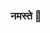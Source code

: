 ### नमस्ते :pray:
<!--
### About me...  

- :mailbox: Reach out to me at <br>
[![Twitter Badge](https://img.shields.io/badge/-@iamvishalgaur-1ca0f1?style=flat-square&labelColor=1ca0f1&logo=twitter&logoColor=white&link=https://twitter.com/iamvishalgaur)](https://twitter.com/iamvishalgaur)
[![Linkedin Badge](https://img.shields.io/badge/-i--vishi-blue?style=flat-square&logo=Linkedin&logoColor=white&link=https://www.linkedin.com/in/i-vishi/)](https://www.linkedin.com/in/i-vishi/)
[![GitHub i-vishi](https://img.shields.io/github/followers/i-vishi?label=follow&style=social)](https://github.com/i-vishi)


**i-vishi/i-vishi** is a ✨ _special_ ✨ repository because its `README.md` (this file) appears on your GitHub profile.

Here are some ideas to get you started:

- 🔭 I’m currently working on ...
- 🌱 I’m currently learning ...
- 👯 I’m looking to collaborate on ...
- 🤔 I’m looking for help with ...
- 💬 Ask me about ...
- 📫 How to reach me: ...
- 😄 Pronouns: ...
- ⚡ Fun fact: ...
-->
